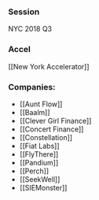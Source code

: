 
### Session
NYC 2018 Q3

### Accel
[[New York Accelerator]]

### Companies:
- [[Aunt Flow]]
- [[Baalm]]
- [[Clever Girl Finance]]
- [[Concert Finance]]
- [[Constellation]]
- [[Fiat Labs]]
- [[FlyThere]]
- [[Pandium]]
- [[Perch]]
- [[SeekWell]]
- [[SIEMonster]]


